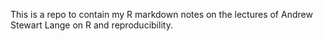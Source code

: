 This is a repo to contain my R markdown notes on the lectures of Andrew Stewart Lange on R and reproducibility.
